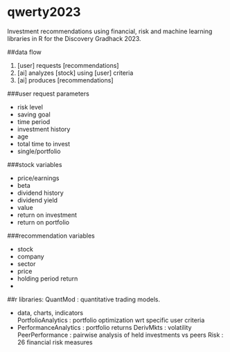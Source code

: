 # qwerty2023
Investment recommendations using financial, risk and machine learning libraries in R for the Discovery Gradhack 2023.

##data flow

1. [user] requests [recommendations]
2. [ai] analyzes [stock] using [user] criteria
3. [ai] produces [recommendations]

###user request parameters
- risk level
- saving goal
- time period
- investment history
- age
- total time to invest
- single/portfolio

###stock variables
- price/earnings
- beta
- dividend history
- dividend yield
- value
- return on investment
- return on portfolio

###recommendation variables
- stock
- company
- sector
- price
- holding period return
- 

##r libraries:
QuantMod : quantitative trading models.
- data, charts, indicators  
PortfolioAnalytics : portfolio optimization wrt specific user criteria
- PerformanceAnalytics : portfolio returns
DerivMkts : volatility 
PeerPerformance : pairwise analysis of held investments vs peers
Risk : 26 financial risk measures
